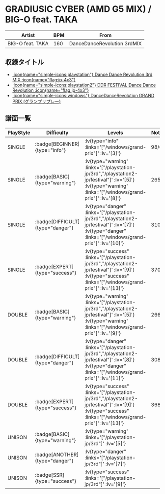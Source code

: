 # GRADIUSIC CYBER (AMD G5 MIX) / BIG-O feat. TAKA

|Artist|BPM|From|
|------|---|----|
|BIG-O feat. TAKA|160|DanceDanceRevolution 3rdMIX|

## 収録タイトル

- [ :icon{name="simple-icons:playstation"} Dance Dance Revolution 3rd MIX :icon{name="flag:jp-4x3"} ](/playstation-jp/3rd)
- [ :icon{name="simple-icons:playstation2"} DDR FESTIVAL Dance Dance Revolution :icon{name="flag:jp-4x3"} ](/playstation2-jp/festival)
- [ :icon{name="simple-icons:windows"} DanceDanceRevolution GRAND PRIX (グランプリプレー)](/windows/grand-prix)

## 譜面一覧

|PlayStyle|Difficulty|Levels|Notes|Movie|
|---------|----------|------|-----|-----|
|SINGLE| :badge[BEGINNER]{type="info"} | :lv{type="info" :links='["/windows/grand-prix"]' :lv='[3]'} |98/0||
|SINGLE| :badge[BASIC]{type="warning"} | :lv{type="warning" :links='["/playstation-jp/3rd","/playstation2-jp/festival"]' :lv='[5]'}  :lv{type="warning" :links='["/windows/grand-prix"]' :lv='[8]'} |265/0||
|SINGLE| :badge[DIFFICULT]{type="danger"} | :lv{type="danger" :links='["/playstation-jp/3rd","/playstation2-jp/festival"]' :lv='[7]'}  :lv{type="danger" :links='["/windows/grand-prix"]' :lv='[10]'} |310/0||
|SINGLE| :badge[EXPERT]{type="success"} | :lv{type="success" :links='["/playstation-jp/3rd","/playstation2-jp/festival"]' :lv='[9]'}  :lv{type="success" :links='["/windows/grand-prix"]' :lv='[13]'} |370/0||
|DOUBLE| :badge[BASIC]{type="warning"} | :lv{type="warning" :links='["/playstation-jp/3rd","/playstation2-jp/festival"]' :lv='[5]'}  :lv{type="warning" :links='["/windows/grand-prix"]' :lv='[9]'} |266/0||
|DOUBLE| :badge[DIFFICULT]{type="danger"} | :lv{type="danger" :links='["/playstation-jp/3rd","/playstation2-jp/festival"]' :lv='[8]'}  :lv{type="danger" :links='["/windows/grand-prix"]' :lv='[11]'} |308/0||
|DOUBLE| :badge[EXPERT]{type="success"} | :lv{type="success" :links='["/playstation-jp/3rd","/playstation2-jp/festival"]' :lv='[9]'}  :lv{type="success" :links='["/windows/grand-prix"]' :lv='[13]'} |368/0||
|UNISON| :badge[BASIC]{type="warning"} | :lv{type="warning" :links='["/playstation-jp/3rd"]' :lv='[5]'} |||
|UNISON| :badge[ANOTHER]{type="danger"} | :lv{type="danger" :links='["/playstation-jp/3rd"]' :lv='[7]'} |||
|UNISON| :badge[SSR]{type="success"} | :lv{type="success" :links='["/playstation-jp/3rd"]' :lv='[9]'} |||
